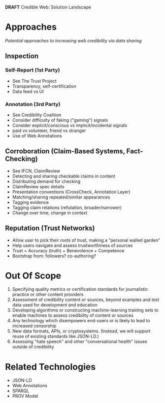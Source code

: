 
**DRAFT** Credible Web: Solution Landscape

Approaches
==========

_Potential approaches to increasing web credibility via data sharing_

Inspection
----------

### Self-Report (1st Party)

* See The Trust Project
* Transparency, self-certification
* Data feed vs UI

### Annotation (3rd Party)

* See Credibility Coalition
* Consider difficulty of faking ("gaming") signals
* Consider explicit/conscious vs implicit/incidental signals
* paid vs volunteer, friend vs stranger
* Use of Web Annotations

Corroboration (Claim-Based Systems, Fact-Checking)
--------------------------------------------------

* See IFCN, ClaimReview
* Detecting and sharing checkable claims in content
* Distributing demand for checking
* ClaimReview spec details
* Presentation conventions (CrossCheck, Annotation Layer)
* Matching/sharing repeated/similar appearances
* Tagging evidence
* Tagging claim relations (refutation, broader/narrower)
* Change over time, change in context

Reputation (Trust Networks)
---------------------------

* Allow user to pick their roots of trust, making a "personal walled garden"
* Help users navigate and assess trustworthiness of sources
* Trust = Accuracy (truth) + Benevolence + Competence
* Bootstrap from: followers?  co-authoring? 

Out Of Scope
============

1. Specifying quality metrics or certification standards for journalistic practice or other content providers
2. Assessment of credibility content or sources, beyond examples and test data used for development and education
3. Developing algorithms or constructing machine-learning training sets to enable machines to assess credibility of content or sources
4. Any technology which disempowers end-users or is likely to lead to increased censorship
5. New data formats, APIs, or cryptosystems. (Instead, we will support reuse of existing standards like JSON-LD.)
6. Assessing "hate speech" and other "conversational health" issues outside of credibility

Related Technologies
====================

* JSON-LD
* Web Annotations
* SPARQL
* PROV Model

